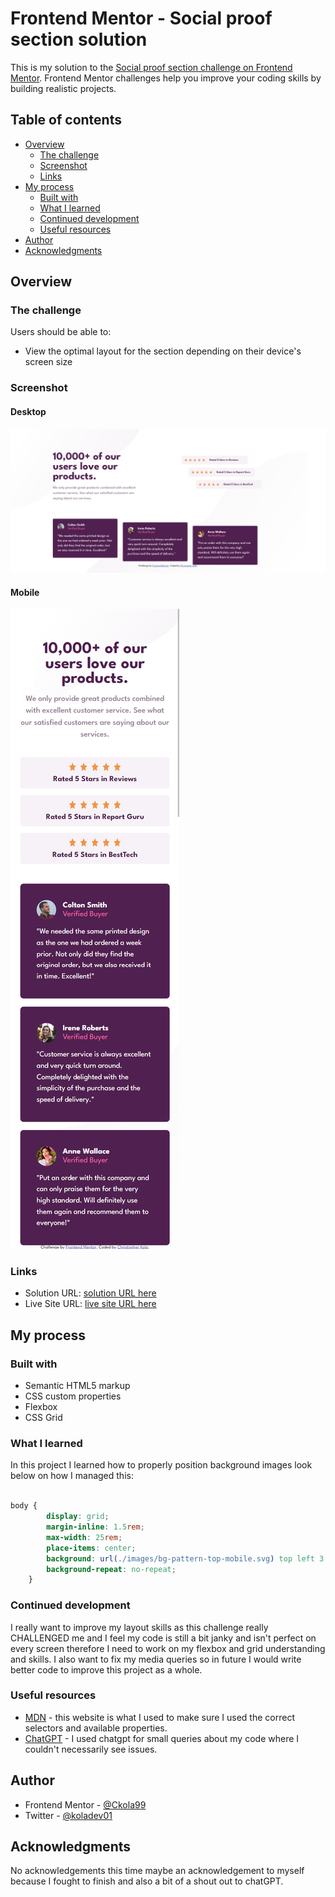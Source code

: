 # Frontend Mentor - Social proof section solution

This is my solution to the [Social proof section challenge on Frontend Mentor](https://www.frontendmentor.io/challenges/social-proof-section-6e0qTv_bA). Frontend Mentor challenges help you improve your coding skills by building realistic projects.

## Table of contents

- [Overview](#overview)
  - [The challenge](#the-challenge)
  - [Screenshot](#screenshot)
  - [Links](#links)
- [My process](#my-process)
  - [Built with](#built-with)
  - [What I learned](#what-i-learned)
  - [Continued development](#continued-development)
  - [Useful resources](#useful-resources)
- [Author](#author)
- [Acknowledgments](#acknowledgments)

## Overview

### The challenge

Users should be able to:

- View the optimal layout for the section depending on their device's screen size

### Screenshot

#### Desktop
![](./images/screencapture-127-0-0-1-5500-index-html-2024-05-23-19_34_36.png)

#### Mobile
![](./images/screencapture-127-0-0-1-5500-index-html-2024-05-23-19_33_01.png)

### Links

- Solution URL: [solution URL here](https://www.frontendmentor.io/solutions/social-proof-site-ZS097_7G1J)
- Live Site URL: [live site URL here](https://ckola99.github.io/Social-proof-section/)

## My process

### Built with

- Semantic HTML5 markup
- CSS custom properties
- Flexbox
- CSS Grid

### What I learned

In this project I learned how to properly position background images look below on how I managed this:

```CSS

body {
		display: grid;
		margin-inline: 1.5rem;
		max-width: 25rem;
		place-items: center;
		background: url(./images/bg-pattern-top-mobile.svg) top left 3.5rem, url(./images/bg-pattern-bottom-mobile.svg) bottom right;
		background-repeat: no-repeat;
	}

```

### Continued development

I really want to improve my layout skills as this challenge really CHALLENGED me and I feel my code is still a bit janky and isn't perfect on every screen therefore I need to work on my flexbox and grid understanding and skills. I also want to fix my media queries so in future I would write better code to improve this project as a whole.

### Useful resources

- [MDN](https://developer.mozilla.org/en-US/) - this website is what I used to make sure I used the correct selectors and available properties.
- [ChatGPT](https://chatgpt.com) - I used chatgpt for small queries about my code where I couldn't necessarily see issues.

## Author

- Frontend Mentor - [@Ckola99](https://www.frontendmentor.io/profile/Ckola99)
- Twitter - [@koladev01](https://www.twitter.com/koladev01)


## Acknowledgments

No acknowledgements this time maybe an acknowledgement to myself because I fought to finish and also a bit of a shout out to chatGPT.
